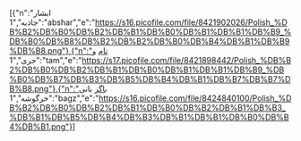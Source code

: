[{"n":"ابشار جاذبه","1":"abshar","e":"https://s16.picofile.com/file/8421902026/Polish_%DB%B2%DB%B0%DB%B2%DB%B1%DB%B0%DB%B1%DB%B1%DB%B9_%DB%B0%DB%B8%DB%B2%DB%B2%DB%B0%DB%B4%DB%B1%DB%B9%DB%B8.png"},{"n":"تام و جری","1":"tam","e":"https://s17.picofile.com/file/8421898442/Polish_%DB%B2%DB%B0%DB%B2%DB%B1%DB%B0%DB%B1%DB%B1%DB%B9_%DB%B0%DB%B7%DB%B3%DB%B5%DB%B4%DB%B1%DB%B7%DB%B7%DB%B8.png"},{"n":"باگز بانی خرگوشه","1":"bagz","e":"https://s16.picofile.com/file/8424840100/Polish_%DB%B2%DB%B0%DB%B2%DB%B1%DB%B0%DB%B2%DB%B1%DB%B3_%DB%B1%DB%B5%DB%B4%DB%B3%DB%B1%DB%B1%DB%B0%DB%B4%DB%B1.png"}]
